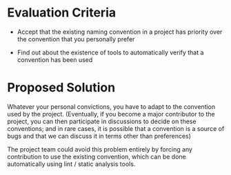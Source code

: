 # Evaluation Criteria

- Accept that the existing naming convention in a project has priority over the convention that you personally prefer

- Find out about the existence of tools to automatically verify that a convention has been used

# Proposed Solution

Whatever your personal convictions, you have to adapt to the convention used by the project.
(Eventually, if you become a major contributor to the project, you can then participate in discussions to decide on
these conventions;
and in rare cases, it is possible that a convention is a source of bugs and that we can discuss it in terms other than
preferences)

The project team could avoid this problem entirely by forcing any contribution to use the existing convention,
which can be done automatically using lint / static analysis tools.
